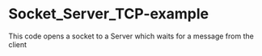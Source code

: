# Socket_Server_TCP-example

This code opens a socket to a Server which waits for a message from the client
